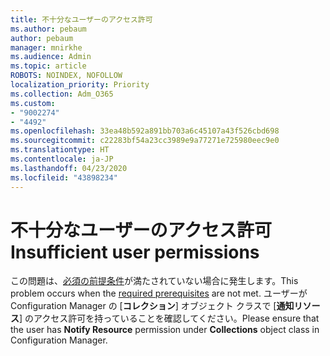 ```yaml
---
title: 不十分なユーザーのアクセス許可
ms.author: pebaum
author: pebaum
manager: mnirkhe
ms.audience: Admin
ms.topic: article
ROBOTS: NOINDEX, NOFOLLOW
localization_priority: Priority
ms.collection: Adm_O365
ms.custom:
- "9002274"
- "4492"
ms.openlocfilehash: 33ea48b592a891bb703a6c45107a43f526cbd698
ms.sourcegitcommit: c22283bf54a23cc3989e9a77271e725980eec9e0
ms.translationtype: HT
ms.contentlocale: ja-JP
ms.lasthandoff: 04/23/2020
ms.locfileid: "43898234"
---
```

# <a name="insufficient-user-permissions"></a><span data-ttu-id="ace15-102">不十分なユーザーのアクセス許可</span><span class="sxs-lookup"><span data-stu-id="ace15-102">Insufficient user permissions</span></span>

<span data-ttu-id="ace15-103">この問題は、[必須の前提条件](https://docs.microsoft.com/configmgr/tenant-attach/device-sync-actions#prerequisites)が満たされていない場合に発生します。</span><span class="sxs-lookup"><span data-stu-id="ace15-103">This problem occurs when the [required prerequisites](https://docs.microsoft.com/configmgr/tenant-attach/device-sync-actions#prerequisites) are not met.</span></span> <span data-ttu-id="ace15-104">ユーザーが Configuration Manager の [**コレクション**] オブジェクト クラスで [**通知リソース**] のアクセス許可を持っていることを確認してください。</span><span class="sxs-lookup"><span data-stu-id="ace15-104">Please ensure that the user has **Notify Resource** permission under **Collections** object class in Configuration Manager.</span></span>
